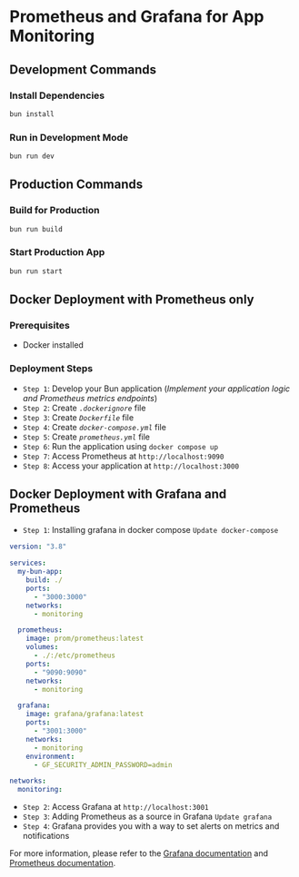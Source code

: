 # Prometheus and Grafana for App Monitoring

## Development Commands

### Install Dependencies

```bash
bun install
```

### Run in Development Mode

```bash
bun run dev
```

## Production Commands

### Build for Production

```bash
bun run build
```

### Start Production App

```bash
bun run start
```

## Docker Deployment with Prometheus only

### Prerequisites

- Docker installed

### Deployment Steps

- `Step 1`: Develop your Bun application (_Implement your application logic and Prometheus metrics endpoints_)
- `Step 2`: Create _`.dockerignore`_ file
- `Step 3`: Create _`Dockerfile`_ file
- `Step 4`: Create _`docker-compose.yml`_ file
- `Step 5`: Create _`prometheus.yml`_ file
- `Step 6`: Run the application using `docker compose up`
- `Step 7`: Access Prometheus at `http://localhost:9090`
- `Step 8`: Access your application at `http://localhost:3000`

## Docker Deployment with Grafana and Prometheus

- `Step 1`: Installing grafana in docker compose `Update docker-compose`

```yml
version: "3.8"

services:
  my-bun-app:
    build: ./
    ports:
      - "3000:3000"
    networks:
      - monitoring

  prometheus:
    image: prom/prometheus:latest
    volumes:
      - ./:/etc/prometheus
    ports:
      - "9090:9090"
    networks:
      - monitoring

  grafana:
    image: grafana/grafana:latest
    ports:
      - "3001:3000"
    networks:
      - monitoring
    environment:
      - GF_SECURITY_ADMIN_PASSWORD=admin

networks:
  monitoring:
```

- `Step 2`: Access Grafana at `http://localhost:3001`
- `Step 3`: Adding Prometheus as a source in Grafana `Update grafana`
- `Step 4`: Grafana provides you with a way to set alerts on metrics and notifications

For more information, please refer to the [Grafana documentation](https://grafana.com/docs/grafana/latest/) and [Prometheus documentation](https://prometheus.io/docs/prometheus/latest/).